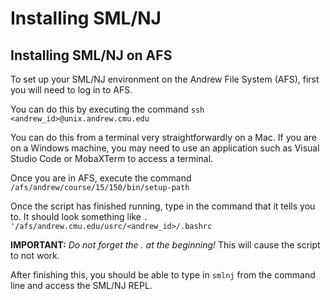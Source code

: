 # Installing SML/NJ

## Installing SML/NJ on AFS

To set up your SML/NJ environment on the Andrew File System (AFS), first you will need to log in to AFS.

You can do this by executing the command
`ssh <andrew_id>@unix.andrew.cmu.edu`

You can do this from a terminal very straightforwardly on a Mac. If you are on a Windows machine, you may need to use an application such as Visual Studio Code or MobaXTerm to access a terminal.

Once you are in AFS, execute the command 
`/afs/andrew/course/15/150/bin/setup-path`

Once the script has finished running, type in the command that it tells you to. It should look something like
`. '/afs/andrew.cmu.edu/usrc/<andrew_id>/.bashrc`

__IMPORTANT:__ _Do not forget the . at the beginning!_ This will cause the script to not work. 

After finishing this, you should be able to type in `smlnj` from the command line and access the SML/NJ REPL.
